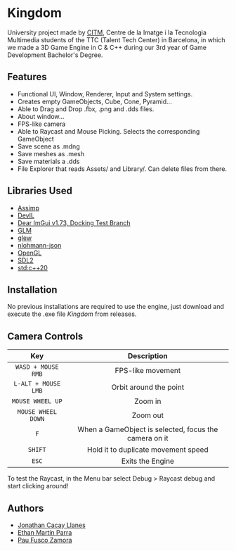 # Kingdom

University project made by [CITM](https://www.citm.upc.edu/ing/), Centre de la Imatge i la Tecnologia Multimedia students of the TTC (Talent Tech Center) in Barcelona, in which we made a 3D Game Engine in C & C++ during our 3rd year of Game Development Bachelor's Degree.

## Features
* Functional UI, Window, Renderer, Input and System settings.
* Creates empty GameObjects, Cube, Cone, Pyramid...
* Able to Drag and Drop .fbx, .png and .dds files.
* About window...
* FPS-like camera
* Able to Raycast and Mouse Picking. Selects the corresponding GameObject
* Save scene as .mdng
* Save meshes as .mesh
* Save materials a .dds
* File Explorer that reads Assets/ and Library/. Can delete files from there.

## Libraries Used
* [Assimp](https://assimp-docs.readthedocs.io/)
* [DevIL](http://openil.sourceforge.net/)
* [Dear ImGui v1.73, Docking Test Branch](https://github.com/ocornut/imgui)
* [GLM](https://glm.g-truc.net/0.9.5/index.html)
* [glew](http://glew.sourceforge.net/)
* [nlohmann-json](https://github.com/nlohmann/json)
* [OpenGL](https://www.opengl.org/)
* [SDL2](https://www.libsdl.org/](https://wiki.libsdl.org/))
* [std:c++20](https://en.cppreference.com/w/cpp/20)

## Installation
No previous installations are required to use the engine, just download and execute the .exe file *Kingdom* from releases.

## Camera Controls
| Key | Description |
| :----: | :-----------: | 
| <code>WASD + MOUSE RMB</code> | FPS-like movement | 
| <code>L-ALT + MOUSE LMB</code> | Orbit around the point | 
| <code>MOUSE WHEEL UP</code> | Zoom in | 
| <code>MOUSE WHEEL DOWN</code> | Zoom out | 
| <code>F</code> | When a GameObject is selected, focus the camera on it | 
| <code>SHIFT</code> | Hold it to duplicate movement speed | 
| <code>ESC</code> | Exits the Engine | 
To test the Raycast, in the Menu bar select Debug > Raycast debug and start clicking around!

## Authors

+ [Jonathan Cacay Llanes](https://github.com/xGauss05)
+ [Ethan Martín Parra](https://github.com/Ethanm-0371)
+ [Pau Fusco Zamora](https://github.com/PauFusco)
